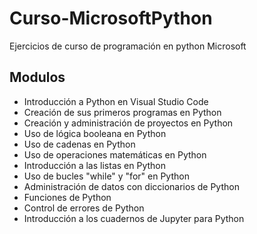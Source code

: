 # Curso-MicrosoftPython
Ejercicios de curso de programación en python Microsoft


## Modulos
- Introducción a Python en Visual Studio Code
- Creación de sus primeros programas en Python
- Creación y administración de proyectos en Python
- Uso de lógica booleana en Python
- Uso de cadenas en Python
- Uso de operaciones matemáticas en Python
- Introducción a las listas en Python
- Uso de bucles "while" y "for" en Python
- Administración de datos con diccionarios de Python
- Funciones de Python
- Control de errores de Python
- Introducción a los cuadernos de Jupyter para Python
